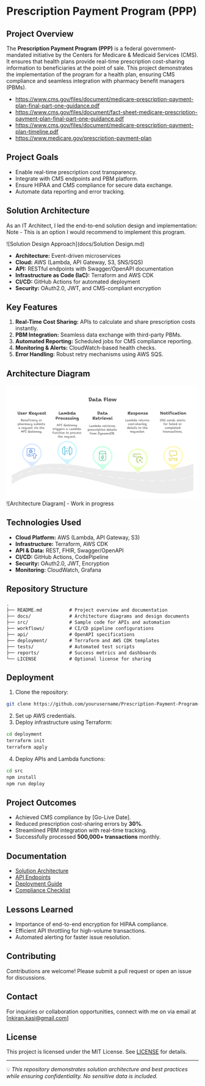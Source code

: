 # Prescription Payment Program (PPP)

## Project Overview
The **Prescription Payment Program (PPP)** is a federal government-mandated initiative by the Centers for Medicare & Medicaid Services (CMS). It ensures that health plans provide real-time prescription cost-sharing information to beneficiaries at the point of sale. This project demonstrates the implementation of the program for a health plan, ensuring CMS compliance and seamless integration with pharmacy benefit managers (PBMs).

- https://www.cms.gov/files/document/medicare-prescription-payment-plan-final-part-one-guidance.pdf
- https://www.cms.gov/files/document/fact-sheet-medicare-prescription-payment-plan-final-part-one-guidance.pdf
- https://www.cms.gov/files/document/medicare-prescription-payment-plan-timeline.pdf
- https://www.medicare.gov/prescription-payment-plan

## Project Goals
- Enable real-time prescription cost transparency.
- Integrate with CMS endpoints and PBM platform.
- Ensure HIPAA and CMS compliance for secure data exchange.
- Automate data reporting and error tracking.

## Solution Architecture 
As an IT Architect, I led the end-to-end solution design and implementation:
Note - This is an option I would recommend to implement this program.

![Solution Design Approach](docs/Solution Design.md)

- **Architecture:** Event-driven microservices
- **Cloud:** AWS (Lambda, API Gateway, S3, SNS/SQS)
- **API:** RESTful endpoints with Swagger/OpenAPI documentation
- **Infrastructure as Code (IaC):** Terraform and AWS CDK
- **CI/CD:** GitHub Actions for automated deployment
- **Security:** OAuth2.0, JWT, and CMS-compliant encryption

## Key Features
1. **Real-Time Cost Sharing:** APIs to calculate and share prescription costs instantly.
2. **PBM Integration:** Seamless data exchange with third-party PBMs.
3. **Automated Reporting:** Scheduled jobs for CMS compliance reporting.
4. **Monitoring & Alerts:** CloudWatch-based health checks.
5. **Error Handling:** Robust retry mechanisms using AWS SQS.

## Architecture Diagram
![High Level Data Flow](docs/mpp_data_flow.png)
![Architecture Diagram] - Work in progress

## Technologies Used

- **Cloud Platform:**    AWS (Lambda, API Gateway, S3)
- **Infrastructure:**    Terraform, AWS CDK
- **API & Data:**        REST, FHIR, Swagger/OpenAPI
- **CI/CD:**             GitHub Actions, CodePipeline
- **Security:**          OAuth2.0, JWT, Encryption
- **Monitoring:**        CloudWatch, Grafana

## Repository Structure
```
.
├── README.md          # Project overview and documentation
├── docs/              # Architecture diagrams and design documents
├── src/               # Sample code for APIs and automation
├── workflows/         # CI/CD pipeline configurations
├── api/               # OpenAPI specifications
├── deployment/        # Terraform and AWS CDK templates
├── tests/             # Automated test scripts
├── reports/           # Success metrics and dashboards
└── LICENSE            # Optional license for sharing
```

## Deployment
1. Clone the repository:
```bash
git clone https://github.com/yourusername/Prescription-Payment-Program-CMS.git
```
2. Set up AWS credentials.
3. Deploy infrastructure using Terraform:
```bash
cd deployment
terraform init
terraform apply
```
4. Deploy APIs and Lambda functions:
```bash
cd src
npm install
npm run deploy
```

## Project Outcomes
- Achieved CMS compliance by [Go-Live Date].
- Reduced prescription cost-sharing errors by **30%**.
- Streamlined PBM integration with real-time tracking.
- Successfully processed **500,000+ transactions** monthly.

## Documentation
- [Solution Architecture](docs/solution-architecture.md)
- [API Endpoints](api/swagger.yaml)
- [Deployment Guide](docs/deployment-guide.md)
- [Compliance Checklist](docs/cms-compliance.md)

## Lessons Learned
- Importance of end-to-end encryption for HIPAA compliance.
- Efficient API throttling for high-volume transactions.
- Automated alerting for faster issue resolution.

## Contributing
Contributions are welcome! Please submit a pull request or open an issue for discussions.

## Contact
For inquiries or collaboration opportunities, connect with me on via email at [nkiran.kasi@gmail.com]

## License
This project is licensed under the MIT License. See [LICENSE](LICENSE) for details.

---
💡 *This repository demonstrates solution architecture and best practices while ensuring confidentiality. No sensitive data is included.*
